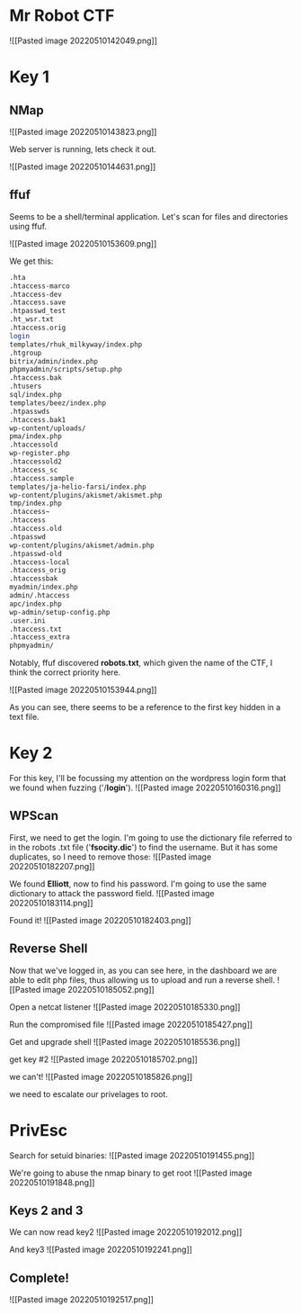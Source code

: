 # Mr Robot CTF
![[Pasted image 20220510142049.png]]
# Key 1
## NMap

![[Pasted image 20220510143823.png]]

Web server is running, lets check it out.

![[Pasted image 20220510144631.png]]

## ffuf
Seems to be a shell/terminal application. Let's scan for files and directories using ffuf.

![[Pasted image 20220510153609.png]]

We get this:

```bash
.hta
.htaccess-marco
.htaccess-dev
.htaccess.save
.htpasswd_test
.ht_wsr.txt
.htaccess.orig
login
templates/rhuk_milkyway/index.php
.htgroup
bitrix/admin/index.php
phpmyadmin/scripts/setup.php
.htaccess.bak
.htusers
sql/index.php
templates/beez/index.php
.htpasswds
.htaccess.bak1
wp-content/uploads/
pma/index.php
.htaccessold
wp-register.php
.htaccessold2
.htaccess_sc
.htaccess.sample
templates/ja-helio-farsi/index.php
wp-content/plugins/akismet/akismet.php
tmp/index.php
.htaccess~
.htaccess
.htaccess.old
.htpasswd
wp-content/plugins/akismet/admin.php
.htpasswd-old
.htaccess-local
.htaccess_orig
.htaccessbak
myadmin/index.php
admin/.htaccess
apc/index.php
wp-admin/setup-config.php
.user.ini
.htaccess.txt
.htaccess_extra
phpmyadmin/
```

Notably, ffuf discovered **robots.txt**, which given the name of the CTF, I think the correct priority here.

![[Pasted image 20220510153944.png]]

As you can see, there seems to be a reference to the first key hidden in a text file.

# Key 2

For this key, I'll be focussing my attention on the wordpress login form that we found when fuzzing ('/**login**').
![[Pasted image 20220510160316.png]]

## WPScan
First, we need to get the login. I'm going to use the dictionary file referred to in the robots .txt file ('**fsocity.dic**') to find the username. But it has some duplicates, so I need to remove those:
![[Pasted image 20220510182207.png]]

We found **Elliott**, now to find his password. I'm going to use the same dictionary to attack the password field.
![[Pasted image 20220510183114.png]]

Found it!
![[Pasted image 20220510182403.png]]

## Reverse Shell
Now that we've logged in, as you can see here, in the dashboard we are able to edit php files, thus allowing us to upload and run a reverse shell.
![[Pasted image 20220510185052.png]]

Open a netcat listener
![[Pasted image 20220510185330.png]]

Run the compromised file
![[Pasted image 20220510185427.png]]

Get and upgrade shell
![[Pasted image 20220510185536.png]]

get key #2
![[Pasted image 20220510185702.png]]

we can't!
![[Pasted image 20220510185826.png]]

we need to escalate our privelages to root.

# PrivEsc
Search for setuid binaries:
![[Pasted image 20220510191455.png]]

We're going to abuse the nmap binary to get root
![[Pasted image 20220510191848.png]]

## Keys 2 and 3

We can now read key2
![[Pasted image 20220510192012.png]]

And key3
![[Pasted image 20220510192241.png]]

## Complete!
![[Pasted image 20220510192517.png]]


